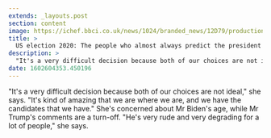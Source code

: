 ```yaml
--- 
extends: _layouts.post 
section: content 
image: https://ichef.bbci.co.uk/news/1024/branded_news/12D79/production/_114877177_hayhurst_976.jpg 
title: > 
  US election 2020: The people who almost always predict the president 
description: > 
  "It's a very difficult decision because both of our choices are not ideal," she says."It's kind of amazing that we are where we are, and we have the candidates that we have."She's concerned about Mr Biden's age, while Mr Trump's comments are a turn-off."He's very rude and very degrading for a lot of people," she says. 
date: 1602604353.450196 
--- 
```

"It's a very difficult decision because both of our choices are not ideal," she says. "It's kind of amazing that we are where we are, and we have the candidates that we have." She's concerned about Mr Biden's age, while Mr Trump's comments are a turn-off. "He's very rude and very degrading for a lot of people," she says.
